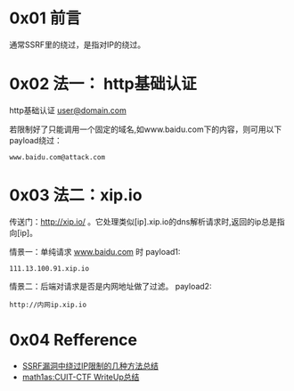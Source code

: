 # 0x01 前言
通常SSRF里的绕过，是指对IP的绕过。

# 0x02 法一： http基础认证
http基础认证 user@domain.com

若限制好了只能调用一个固定的域名,如www.baidu.com下的内容，则可用以下payload绕过：
```
www.baidu.com@attack.com
```

# 0x03 法二：xip.io
传送门：http://xip.io/ 。它处理类似[ip].xip.io的dns解析请求时,返回的ip总是指向[ip]。

情景一：单纯请求 www.baidu.com 时
payload1:
```
111.13.100.91.xip.io
```

情景二：后端对请求是否是内网地址做了过滤。
payload2:
```
http://内网ip.xip.io
```


# 0x04 Refference
+ [
SSRF漏洞中绕过IP限制的几种方法总结 ](http://www.freebuf.com/articles/web/135342.html)
+ [math1as:CUIT-CTF WriteUp总结](http://www.math1as.com/index.php/archives/70/)